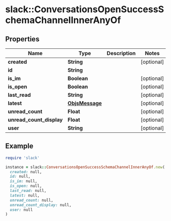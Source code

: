 # slack::ConversationsOpenSuccessSchemaChannelInnerAnyOf

## Properties

| Name | Type | Description | Notes |
| ---- | ---- | ----------- | ----- |
| **created** | **String** |  | [optional] |
| **id** | **String** |  |  |
| **is_im** | **Boolean** |  | [optional] |
| **is_open** | **Boolean** |  | [optional] |
| **last_read** | **String** |  | [optional] |
| **latest** | [**ObjsMessage**](ObjsMessage.md) |  | [optional] |
| **unread_count** | **Float** |  | [optional] |
| **unread_count_display** | **Float** |  | [optional] |
| **user** | **String** |  | [optional] |

## Example

```ruby
require 'slack'

instance = slack::ConversationsOpenSuccessSchemaChannelInnerAnyOf.new(
  created: null,
  id: null,
  is_im: null,
  is_open: null,
  last_read: null,
  latest: null,
  unread_count: null,
  unread_count_display: null,
  user: null
)
```

